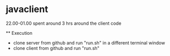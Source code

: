 # javaclient

22.00-01.00 spent around 3 hrs around the client code

** Execution

- clone server from github and run "run.sh"
in a different terminal window 
- clone client from github and run "run.sh"
